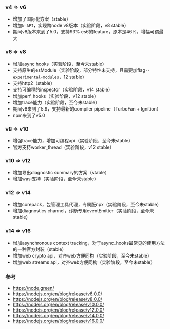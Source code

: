 ### v4 => v6

- 增加了国际化方案（stable）
- 增加`N-API`，实现跨node v8版本（实验阶段，v8 stable）
- 期间v8版本来到了5.0，支持93% es6的feature，原本是46%，增幅可谓最大

### v6 => v8

- 增加async hooks（实验阶段，至今未stable）
- 支持原生的esModule（实验阶段，部分特性未支持，且需要加flag`--experimental-modules`，12 stable）
- 支持http2（stable）
- 支持可编程的inspector（实验阶段，v14 stable）
- 增加perf_hooks（实验阶段，v12 stable）
- 增加trace能力（实验阶段，至今未stable）
- 期间v8来到了5.9，支持最新的compiler pipeline（TurboFan + Ignition）
- npm来到了v5.0

### v8 => v10

- 增强trace能力，增加可编程api（实验阶段，至今未stable）
- 官方支持worker_thread（实验阶段，v12 stable）

### v10 => v12

- 增加导出diagnostic summary的方案（stable）
- 增加wasi支持（实验阶段，至今未stable）

### v12 => v14

- 增加corepack，包管理工具代理，专属版npx（实验阶段，至今未stable）
- 增加diagnostics channel，诊断专用eventEmitter（实验阶段，至今未stable）

### v14 => v16

- 增加asynchronous context tracking，对于async_hooks最常见的使用方法的一种官方封装（stable）
- 增加web crypto api，对齐web方便同构（实验阶段，至今未stable）
- 增加web streams api，对齐web方便同构（实验阶段，至今未stable）

### 参考

- https://node.green/
- https://nodejs.org/en/blog/release/v6.0.0/
- https://nodejs.org/en/blog/release/v8.0.0/
- https://nodejs.org/en/blog/release/v10.0.0/
- https://nodejs.org/en/blog/release/v12.0.0/
- https://nodejs.org/en/blog/release/v14.0.0/
- https://nodejs.org/en/blog/release/v16.0.0/
